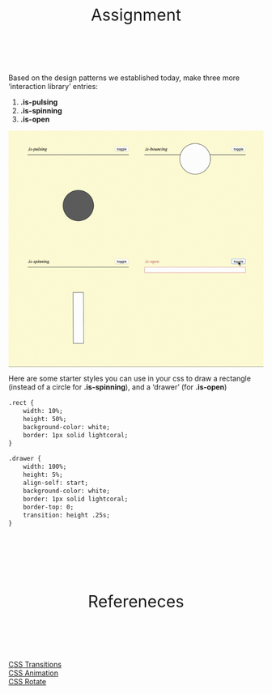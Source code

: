 <style>
	.container-lg {
		max-width: 650px !important;
	}
	h1 {
		text-align: center !important;
		font-weight: normal !important;
	}
	h2 {
		margin: 4em 0 3em 0 !important;
		font-size: 2rem !important;
		text-align: center !important;
		font-weight: normal !important;
	}
	table {
		margin: 3em 0 !important;
	}
	.highlighter-rouge {
		margin: 2em 0 !important;
	}
	img {
		margin: auto !important;
		display: block !important;
	}
</style>

## Assignment

Based on the design patterns we established today, make three more ‘interaction library’ entries:

1. **.is-pulsing**  
2. **.is-spinning**  
3. **.is-open**  

![console](assets/reference.gif)  

Here are some starter styles you can use in your css to draw a rectangle (instead of a circle for **.is-spinning**), and a ‘drawer’ (for **.is-open**)

~~~
.rect {
    width: 10%;
    height: 50%;
    background-color: white;
    border: 1px solid lightcoral;
}
~~~
~~~
.drawer {
    width: 100%;
    height: 5%;
    align-self: start;
    background-color: white;
    border: 1px solid lightcoral;
    border-top: 0;
    transition: height .25s;
}
~~~

## Refereneces  

[CSS Transitions](https://developer.mozilla.org/en-US/docs/Web/CSS/transition)  
[CSS Animation](https://developer.mozilla.org/en-US/docs/Web/CSS/CSS_Animations/Using_CSS_animations)  
[CSS Rotate](https://developer.mozilla.org/en-US/docs/Web/CSS/transform-function/rotate)